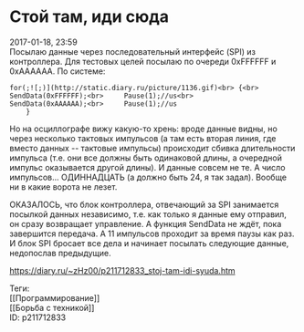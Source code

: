 Стой там, иди сюда
===================

   
 2017-01-18, 23:59   
  Посылаю данные через последовательный интерфейс (SPI) из контроллера. Для тестовых целей посылаю по очереди 0xFFFFFF и 0xAAAAAA. По системе:   
   
 
```
for(;![;)](http://static.diary.ru/picture/1136.gif)<br>	{<br>		SendData(0xFFFFFF);<br>		Pause(1);//us<br>		SendData(0xAAAAAA);<br>		Pause(1);//us  
	}
```
   
   
 Но на осциллографе вижу какую-то хрень: вроде данные видны, но через несколько тактовых импульсов (а там есть вторая линия, где вместо данных -- тактовые импульсы) происходит сбивка длительности импульса (т.е. они все должны быть одинаковой длины, а очередной импульс оказывается другой длины). И данные совсем не те. А число импульсов... ОДИННАДЦАТЬ (а должно быть 24, я так задал). Вообще ни в какие ворота не лезет.   
   
 ОКАЗАЛОСЬ, что блок контроллера, отвечающий за SPI занимается посылкой данных независимо, т.е. как только я данные ему отправил, он сразу возвращает управление. А функция SendData не ждёт, пока завершится передача. А 11 импульсов проходит за время паузы как раз. И блок SPI бросает все дела и начинает посылать следующие данные, недопослав предыдущие.   
    
 <https://diary.ru/~zHz00/p211712833_stoj-tam-idi-syuda.htm>   
   
 Теги:   
 [[Программирование]]   
 [[Борьба с техникой]]   
 ID: p211712833